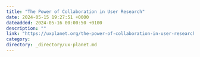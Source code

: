```yaml
---
title: "The Power of Collaboration in User Research"
date: 2024-05-15 19:27:51 +0000
dateadded: 2024-05-16 00:00:50 +0100
description: ""
link: "https://uxplanet.org/the-power-of-collaboration-in-user-research-21570a62d593?source=rss----819cc2aaeee0---4"
category:
directory: _directory/ux-planet.md
---
```

